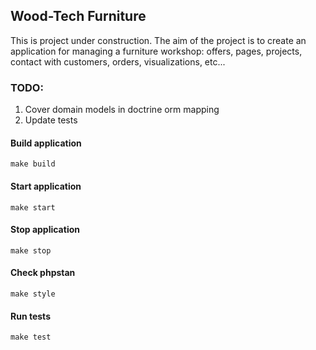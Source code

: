 ## Wood-Tech Furniture

This is project under construction. The aim of the project is to create an application for managing a furniture workshop: offers, pages, projects, contact with customers, orders, visualizations, etc...

### TODO:
1. Cover domain models in doctrine orm mapping
2. Update tests

#### Build application
```make build```

#### Start application
```make start```

#### Stop application
```make stop```

#### Check phpstan
```make style```

#### Run tests
```make test```
